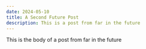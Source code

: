 ```yaml
---
date: 2024-05-10
title: A Second Future Post
description: This is a post from far in the future
---
```


This is the body of a post from far in the future
